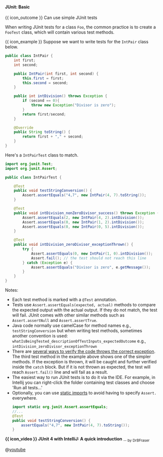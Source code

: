 <div id="title">

#### JUnit: Basic

</div>

<span id="prereqs"></span>

<span id="outcomes">{{ icon_outcome }} Can use simple JUnit tests</span>

<div id="body">

When writing JUnit tests for a class `Foo`, the common practice is to create a `FooTest` class, which will contain various test methods.

<box>

{{ icon_example }} Suppose we want to write tests for the `IntPair` class below.

```java
public class IntPair {
    int first;
    int second;

    public IntPair(int first, int second) {
        this.first = first;
        this.second = second;
    }

    public int intDivision() throws Exception {
        if (second == 0){
            throw new Exception("Divisor is zero");
        }
        return first/second;
    }

    @Override
    public String toString() {
        return first + "," + second;
    }
}
```
Here's a `IntPairTest` class to match.
```java
import org.junit.Test;
import org.junit.Assert;

public class IntPairTest {

    @Test
    public void testStringConversion() {
        Assert.assertEquals("4,7", new IntPair(4, 7).toString());
    }

    @Test
    public void intDivision_nonZeroDivisor_success() throws Exception {
        Assert.assertEquals(2, new IntPair(4, 2).intDivision());
        Assert.assertEquals(0, new IntPair(1, 2).intDivision());
        Assert.assertEquals(0, new IntPair(0, 5).intDivision());
    }

    @Test
    public void intDivision_zeroDivisor_exceptionThrown() {
        try {
            Assert.assertEquals(0, new IntPair(1, 0).intDivision());
            Assert.fail(); // the test should not reach this line
        } catch (Exception e) {
            Assert.assertEquals("Divisor is zero", e.getMessage());
        }
    }
}
```
</box>

Notes:
* Each test method is marked with a `@Test` annotation.
* Tests use `Assert.assertEquals(expected, actual)` methods to compare the expected output with the actual output. If they do not match, the test will fail. JUnit comes with other similar methods such as `Assert.assertNull` and `Assert.assertTrue`.
* Java code normally use camelCase for method names e.g., `testStringConversion` but when writing test methods, sometimes another convention is used: `whatIsBeingTested_descriptionOfTestInputs_expectedOutcome` e.g., `intDivision_zeroDivisor_exceptionThrown`
* There are [several ways to verify the code throws the correct exception](https://github.com/junit-team/junit4/wiki/exception-testing). The third test method in the example above shows one of the simpler methods. If the exception is thrown, it will be caught and further verified inside the `catch` block. But if it is not thrown as expected, the test will reach `Assert.fail()` line and will fail as a result.
* The easiest way to run JUnit tests is to do it via the IDE. For example, in Intellij you can right-click the folder containing test classes and choose 'Run all tests...'
* Optionally, you can use [static imports](https://docs.oracle.com/javase/1.5.0/docs/guide/language/static-import.html) to avoid having to specify `Assert.` everywhere.
  ```java
  import static org.junit.Assert.assertEquals;
  //...
  @Test
  public void testStringConversion() {
      assertEquals("4,7", new IntPair(4, 7).toString());
  }
  ```


<div v-closeable alt="Junit tutorial video" class="non-printable">

<box>

**{{ icon_video }} JUnit 4 with IntelliJ: A quick introduction** <sub>-- by DrBFraser</sub>

@[youtube](Bld3644bIAo)

</box>
</div>


</div>

<div id="extras">
  <include src="resources.md" />
</div>